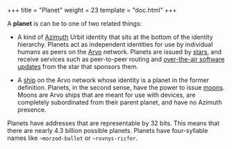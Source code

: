 +++
title = "Planet"
weight = 23
template = "doc.html"
+++

A **planet** is can be to one of two related things:

- A kind of [Azimuth](../azimuth) Urbit identity that sits at the bottom of the identity hierarchy. Planets act as independent identities for use by individual humans as peers on the [Arvo](../arvo) network. Planets are issued by [stars](../star), and receive services such as peer-to-peer routing and [over-the-air software updates](../ota-updates) from the star that sponsors them.

- A [ship](../ship) on the Arvo network whose identity is a planet in the former definition. Planets, in the second sense, have the power to issue [moons](../moon). Moons are Arvo ships that are meant for use with devices, are completely subordinated from their parent planet, and have no Azimuth presence. 

Planets have addresses that are representable by 32 bits. This means that there are nearly 4.3 billion possible planets. Planets have four-syllable names like `~morzod-ballet` or `~rovnys-ricfer`.
